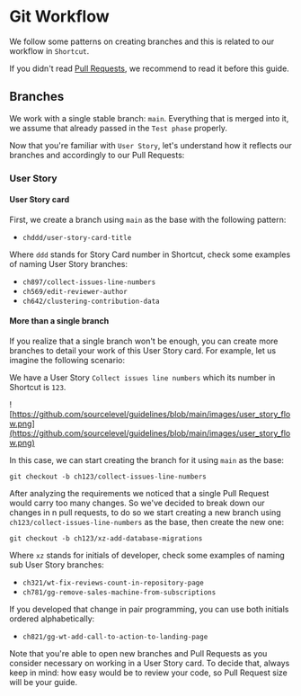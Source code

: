 Git Workflow
============

We follow some patterns on creating branches and this is related to our workflow in `Shortcut`.

If you didn't read [Pull Requests](https://github.com/sourcelevel/guidelines/blob/main/resources/pull_requests.md), we recommend to read it before this guide.

## Branches

We work with a single stable branch: `main`. Everything that is merged into it, we assume that already passed in the `Test phase` properly.

Now that you're familiar with `User Story`, let's understand how it reflects our branches and accordingly to our Pull Requests:

### User Story

#### User Story card

First, we create a branch using `main` as the base with the following pattern:

* `chddd/user-story-card-title`

Where `ddd` stands for Story Card number in Shortcut, check some examples of naming User Story branches:

* `ch897/collect-issues-line-numbers`
* `ch569/edit-reviewer-author`
* `ch642/clustering-contribution-data`

#### More than a single branch

If you realize that a single branch won't be enough, you can create more branches to detail
your work of this User Story card. For example, let us imagine the following scenario:

We have a User Story `Collect issues line numbers` which its number in Shortcut is `123`.

![https://github.com/sourcelevel/guidelines/blob/main/images/user_story_flow.png](https://github.com/sourcelevel/guidelines/blob/main/images/user_story_flow.png)

In this case, we can start creating the branch for it using `main` as the base:

```
git checkout -b ch123/collect-issues-line-numbers
```

After analyzing the requirements we noticed that a single Pull Request would carry too many
changes. So we've decided to break down our changes in n pull requests, to do so we start
creating a new branch using `ch123/collect-issues-line-numbers` as the base, then create the
new one:

```
git checkout -b ch123/xz-add-database-migrations
```

Where `xz` stands for initials of developer, check some examples of naming sub User Story branches:

* `ch321/wt-fix-reviews-count-in-repository-page`
* `ch781/gg-remove-sales-machine-from-subscriptions`

If you developed that change in pair programming, you can use both initials ordered alphabetically:

* `ch821/gg-wt-add-call-to-action-to-landing-page`

Note that you're able to open new branches and Pull Requests as you consider necessary on working in a User Story card.
To decide that, always keep in mind: how easy would be to review your code, so Pull Request size will be your guide.
